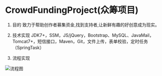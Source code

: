 # CrowdFundingProject(众筹项目)
1.  目的
致力于帮助创作者募集资金,找到支持者,让新鲜有趣的好创意成为现实。

2.  技术实现
JDK7+，SSM，JS/jQuery，Bootstrap、MySQL、JavaMail，Tomcat7+，短信接口，Maven，Git，文件上传，表单校验，定时任务（SpringTask）

3.  流程实现

![流程图](https://ws1.sinaimg.cn/large/c3a6dd62ly1fv870u7sczj20ds0o30ts.jpg)
